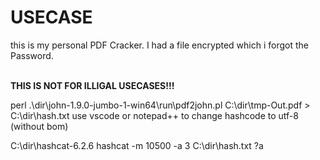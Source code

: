 # USECASE

this is my personal PDF Cracker.
I had a file encrypted which i forgot the Password.

<br>
<b>THIS IS NOT FOR ILLIGAL USECASES!!!</b>
<br>

perl .\dir\john-1.9.0-jumbo-1-win64\run\pdf2john.pl C:\dir\tmp-Out.pdf > C:\dir\hash.txt
use vscode or notepad++ to change hashcode to utf-8 (without bom)

C:\dir\hashcat-6.2.6
hashcat -m 10500 -a 3 C:\dir\hash.txt ?a